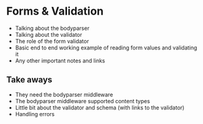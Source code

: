 # Forms & Validation

- Talking about the bodyparser
- Talking about the validator
- The role of the form validator
- Basic end to end working example of reading form values and validating it
- Any other important notes and links

## Take aways

- They need the bodyparser middleware
- The bodyparser middleware supported content types
- Little bit about the validator and schema (with links to the validator)
- Handling errors
